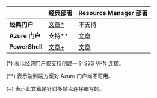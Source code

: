 | | **经典部署** | **Resource Manager 部署** |
|----------------------------------------|--------------|----------------------|
| **经典门户** |[文章*](../articles/vpn-gateway/vpn-gateway-site-to-site-create.md) | 不支持 |
| **Azure 门户** | 支持** | [文章](vpn-gateway-howto-site-to-site-resource-manager-portal.md)|
| **PowerShell** |[文章+](..articles/vpn-gateway/vpn-gateway-multi-site.md) | [文章](..articles/vpn-gateway/vpn-gateway-create-site-to-site-rm-powershell.md)| 

(*) 表示经典门户仅支持创建一个 S2S VPN 连接。

(**) 表示端到端方案对 Azure 门户尚不可用。

(+) 表示此文章是针对多站点连接编写的。

<!---HONumber=AcomDC_0921_2016-->